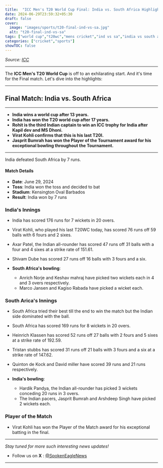```yaml
---
title:  "ICC Men's T20 World Cup Final: India vs. South Africa Highlights"
date: 2024-06-29T23:59:32+05:30
draft: false
cover:
  image: "images/sports/t20-final-ind-vs-sa.jpg"
  alt: "t20-final-ind-vs-sa"
tags: ["world cup","t20wc","mens cricket","ind vs sa","india vs south africa"]
categories: ["cricket","sports"]
showTOC: false
---
```


_Source: [ICC](https://x.com/ICC)_

---

The **ICC Men's T20 World Cup** is off to an exhilarating start. And it's time for the Final match. Let's dive into the highlights:

---

## Final Match:  India vs. South Africa 

---
- **India wins a world cup after 13 years.**
- **India has won the T20 world cup after 17 years.**
- **Rohit is the third Indian captain to win an ICC trophy for India after Kapil dev and MS Dhoni.**
- **Virat Kohli confirms that this is his last T20I.**
- **Jasprit Bumrah has won the Player of the Tournament award for his exceptional bowling throughout the Tournament.**
---

India defeated South Africa by 7 runs.

#### Match Details
- **Date**: June 29, 2024
- **Toss**: India won the toss and decided to bat
- **Stadium**: Kensington Oval Barbados
- **Result**: India won by 7 runs

### India's Innings
- India has scored 176 runs for 7 wickets in 20 overs.
- Virat Kohli, who played his last T20WC today, has scored 76 runs off 59 balls with 6 fours and 2 sixes.
- Axar Patel, the Indian all-rounder has scored 47 runs off 31 balls with a four and 4 sixes at a strike rate of 151.61.
- Shivam Dube has scored 27 runs off 16 balls with 3 fours and a six.

- **South Africa's bowling**:
  - Anrich Norje and Keshav mahraj have picked two wickets each in 4 and 3 overs respectively.
  - Marco Jansen and Kagiso Rabada have picked a wicket each.

### South Arica's Innings
- South Africa tried their best till the end to win the match but the Indian side dominated with the ball.
- South Africa has scored 169 runs for 8 wickets in 20 overs.
- Heinrich Klassen has scored 52 runs off 27 balls with 2 fours and 5 sixes at a strike rate of 192.59.
- Tristan stubbs has scored 31 runs off 21 balls with 3 fours and a six at a strike rate of 147.62.
- Quinton de Kock and David miller have scored 39 runs and 21 runs respectively.

- **India's bowling**:
  - Hardik Pandya, the Indian all-rounder has picked 3 wickets conceding 20 runs in 3 overs.
  - The Indian pacers, Jasprit Bumrah and Arshdeep Singh have picked 2 wickets each.


### Player of the Match
- Virat Kohli has won the Player of the Match award for his exceptional batting in the final.


---

_Stay tuned for more such interesting news updates!_
- Follow us on **X** : [@SpokenEagleNews](https://x.com/SpokenEagleNews?t=YP2NMSxVIYUbD9VoQukz8g&s=08)

---
